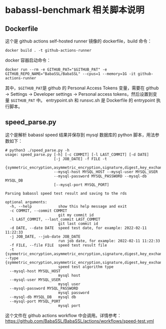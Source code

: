 # babassl-benchmark 相关脚本说明
## Dockerfile
这个是 github actions self-hosted runner 镜像的 dockerfile，build 命令：
```
docker build . -t github-actions-runner
```

docker 容器启动命令：
```
docker run --rm -e GITHUB_PAT="$GITHUB_PAT" -e GITHUB_REPO_NAME="BabaSSL/BabaSSL" --cpus=1 --memory=1G -it github-actions-runner
```
其中，`$GITHUB_PAT`是 github 的 Personal Access Tokens 变量，需要在 github -> Settings -> Developer settings -> Personal access tokens，然后设置到变量 `$GITHUB_PAT` 中。
entrypoint.sh 和 runsvc.sh 是 Dockerfile 的 entrypoint 执行脚本。

## speed_parse.py
这个是解析 babassl speed 结果并保存到 mysql 数据库的 python 脚本，用法参数如下：
```
# python3 ./speed_parse.py -h
usage: speed_parse.py [-h] [-c COMMIT] [-l LAST_COMMIT] [-d DATE]
                      [-j JOB_DATE] -f FILE -t
                      {symmetric_encryption,asymmetric_encryption,signature,digest,key_exchange,phe}
                      --mysql-host MYSQL_HOST --mysql-user MYSQL_USER
                      --mysql-password MYSQL_PASSWORD --mysql-db MYSQL_DB
                      [--mysql-port MYSQL_PORT]

Parsing babassl speed test result and saving to the rds

optional arguments:
  -h, --help            show this help message and exit
  -c COMMIT, --commit COMMIT
                        git my commit id
  -l LAST_COMMIT, --last_commit LAST_COMMIT
                        git last commit id
  -d DATE, --date DATE  speed test date, for example: 2022-02-11 11:22:33
  -j JOB_DATE, --job-date JOB_DATE
                        run job date, for example: 2022-02-11 11:22:33
  -f FILE, --file FILE  speed test result file
  -t {symmetric_encryption,asymmetric_encryption,signature,digest,key_exchange,phe}, --type {symmetric_encryption,asymmetric_encryption,signature,digest,key_exchange,phe}
                        speed test algorithm type
  --mysql-host MYSQL_HOST
                        mysql host
  --mysql-user MYSQL_USER
                        mysql user
  --mysql-password MYSQL_PASSWORD
                        mysql password
  --mysql-db MYSQL_DB   mysql db
  --mysql-port MYSQL_PORT
                        mysql port
```
这个文件在 github actions workflow 中会调用。详情参考：https://github.com/BabaSSL/BabaSSL/actions/workflows/speed-test.yml
